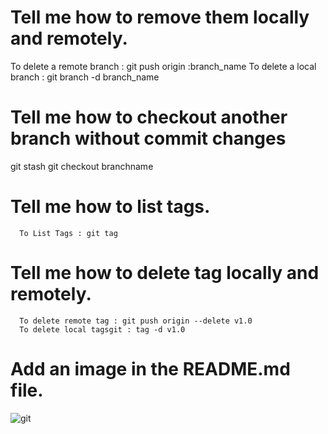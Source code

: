 # Tell me how to remove them locally and remotely.
   To delete a remote branch : git push origin :branch_name
   To delete a local branch : git branch -d branch_name 

# Tell me how to checkout another branch without commit changes
   git stash
   git checkout branchname

  
# Tell me how to list tags.
      To List Tags : git tag
# Tell me how to delete tag locally and remotely.
      To delete remote tag : git push origin --delete v1.0
      To delete local tagsgit : tag -d v1.0
# Add an image in the README.md file.

![git](https://github.com/user-attachments/assets/34913dd7-037e-40f3-9d64-687f925b0483)
